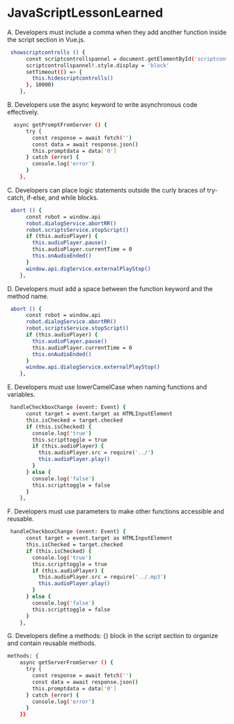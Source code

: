 # JavaScriptLessonLearned

A. Developers must include a comma when they add another function inside the script section in Vue.js.
``` bash
 showscriptcontrolls () {
      const scriptcontrollspannel = document.getElementById('scriptcontrolls') as HTMLHtmlElement
      scriptcontrollspannel!.style.display = 'block'
      setTimeout(() => {
        this.hidescriptcontrolls()
      }, 10000)
    },
```
B. Developers use the async keyword to write asynchronous code effectively.
``` bash
  async getPromptFromServer () {
      try {
        const response = await fetch('')
        const data = await response.json()
        this.promptdata = data['0']
      } catch (error) {
        console.log('error')
      }
    },
```
C. Developers can place logic statements outside the curly braces of try-catch, if-else, and while blocks.
``` bash
 abort () {
      const robot = window.api
      robot.dialogService.abortRR()
      robot.scriptsService.stopScript()
      if (this.audioPlayer) {
        this.audioPlayer.pause()
        this.audioPlayer.currentTime = 0
        this.onAudioEnded()
      }
      window.api.digService.externalPlayStop()
    },
```
D. Developers must add a space between the function keyword and the method name.
``` bash
 abort () {
      const robot = window.api
      robot.dialogService.abortRR()
      robot.scriptsService.stopScript()
      if (this.audioPlayer) {
        this.audioPlayer.pause()
        this.audioPlayer.currentTime = 0
        this.onAudioEnded()
      }
      window.api.dialogService.externalPlayStop()
    },
```
E. Developers must use lowerCamelCase when naming functions and variables.
``` bash
 handleCheckboxChange (event: Event) {
      const target = event.target as HTMLInputElement
      this.isChecked = target.checked
      if (this.isChecked) {
        console.log('true')
        this.scripttoggle = true
        if (this.audioPlayer) {
          this.audioPlayer.src = require('../')
          this.audioPlayer.play()
        }
      } else {
        console.log('false')
        this.scripttoggle = false
      }
    },
```
F. Developers must use parameters to make other functions accessible and reusable.
``` bash
 handleCheckboxChange (event: Event) {
      const target = event.target as HTMLInputElement
      this.isChecked = target.checked
      if (this.isChecked) {
        console.log('true')
        this.scripttoggle = true
        if (this.audioPlayer) {
          this.audioPlayer.src = require('../.mp3')
          this.audioPlayer.play()
        }
      } else {
        console.log('false')
        this.scripttoggle = false
      }
    },
```
G. Developers define a methods: {} block in the script section to organize and contain reusable methods.
``` bash
methods: {
    async getServerFromServer () {
      try {
        const response = await fetch('')
        const data = await response.json()
        this.promptdata = data['0']
      } catch (error) {
        console.log('error')
      }
    }}
```
